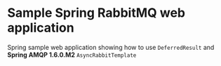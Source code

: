 # Sample Spring RabbitMQ web application

Spring sample web application showing how to use `DeferredResult` and **Spring AMQP 1.6.0.M2** `AsyncRabbitTemplate`
